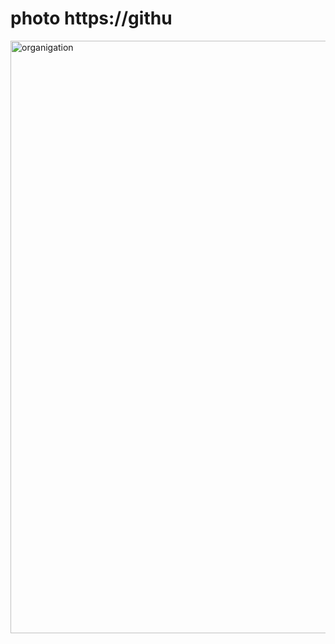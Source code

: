 # photo https://githu


<img width="948" alt="organigation" src="https://github.com/assistantssir1255/photo/assets/143501743/206a9a05-100f-43f1-a2c4-e6740eda8347">
